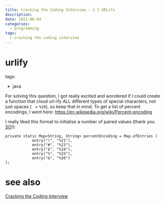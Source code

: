 ```yaml
---
title: Cracking the Coding Interview - 1.3 URLify
description:
date: 2021-06-04
categories:
  - programming
tags:
  - cracking the coding interview
---
```


# urlify

tags:
- java

For solving this question, I got really excited and wondered if I could create a function that cloud url-ify ALL different types of special characters, not just spaces (` ` = `%20`), so keep that in mind. To get a list of percent encodings, I went here: https://en.wikipedia.org/wiki/Percent-encoding

I really liked this format to initialise a number of paired values (thank you [SO](https://stackoverflow.com/questions/6802483/how-to-directly-initialize-a-hashmap-in-a-literal-way)!):

	private static Map<String, String> percentEncoding = Map.ofEntries (
				entry("!", "%21"),
				entry("#", "%23"),
				entry("$", "%24"),
				entry("%", "%25"),
				entry("&", "%26")
	);
	
# see also
[Cracking the Coding Interview](Cracking%20the%20Coding%20Interview.md)